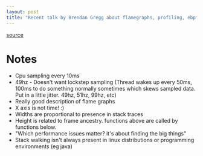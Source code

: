 ```yaml
---
layout: post
title: "Recent talk by Brendan Gregg about flamegraphs, profiling, ebpf"
---
```


[source](https://www.youtube.com/watch?v=HKQR7wVapgk)

# Notes

* Cpu sampling every 10ms
* 49hz - Doesn't want lockstep sampling (Thread wakes up every 50ms, 100ms to do something normally sometimes which skews sampled data. Put in a little jitter. 49hz, 51hz, 99hz, etc)
* Really good description of flame graphs
* X axis is not time! :)
* Widths are proportional to presence in stack traces
* Height is related to frame ancestry. functions above are called by functions below.
* "Which performance issues matter? it's about finding the big things"
* Stack walking isn't always present in linux distributions or programming environments (eg java)
